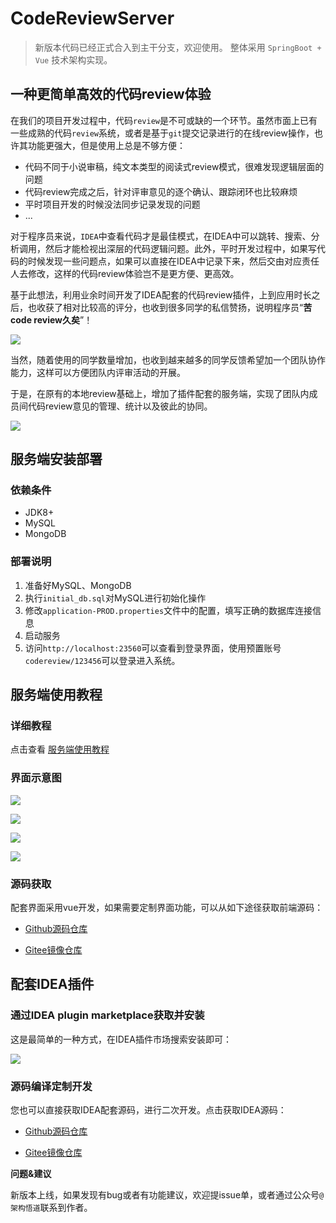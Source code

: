 # CodeReviewServer

> 新版本代码已经正式合入到主干分支，欢迎使用。
> 整体采用 `SpringBoot + Vue` 技术架构实现。


## 一种更简单高效的代码review体验

在我们的项目开发过程中，代码`review`是不可或缺的一个环节。虽然市面上已有一些成熟的代码`review`系统，或者是基于`git`提交记录进行的在线review操作，也许其功能更强大，但是使用上总是不够方便：

- 代码不同于小说审稿，纯文本类型的阅读式review模式，很难发现逻辑层面的问题
- 代码review完成之后，针对评审意见的逐个确认、跟踪闭环也比较麻烦
- 平时项目开发的时候没法同步记录发现的问题
- ...

对于程序员来说，`IDEA`中查看代码才是最佳模式，在IDEA中可以跳转、搜索、分析调用，然后才能检视出深层的代码逻辑问题。此外，平时开发过程中，如果写代码的时候发现一些问题点，如果可以直接在IDEA中记录下来，然后交由对应责任人去修改，这样的代码review体验岂不是更方便、更高效。

基于此想法，利用业余时间开发了IDEA配套的代码review插件，上到应用时长之后，也收获了相对比较高的评分，也收到很多同学的私信赞扬，说明程序员“**苦code review久矣**”！

![](https://pics.codingcoder.cn/pics/202307222357867.png)

当然，随着使用的同学数量增加，也收到越来越多的同学反馈希望加一个团队协作能力，这样可以方便团队内评审活动的开展。

于是，在原有的本地review基础上，增加了插件配套的服务端，实现了团队内成员间代码review意见的管理、统计以及彼此的协同。

![](https://pics.codingcoder.cn/pics/202307230012353.png)

## 服务端安装部署

### 依赖条件

- JDK8+
- MySQL
- MongoDB

### 部署说明

1. 准备好MySQL、MongoDB
2. 执行`initial_db.sql`对MySQL进行初始化操作
3. 修改`application-PROD.properties`文件中的配置，填写正确的数据库连接信息
4. 启动服务
5. 访问`http://localhost:23560`可以查看到登录界面，使用预置账号`codereview/123456`可以登录进入系统。


## 服务端使用教程

### 详细教程

点击查看 [服务端使用教程](https://blog.codingcoder.cn/post/codereviewserverdeploydoc.html)

### 界面示意图

![](https://pics.codingcoder.cn/pics/202307230022440.png)

![](https://pics.codingcoder.cn/pics/202307230022600.png)

![](https://pics.codingcoder.cn/pics/202307230023029.png)

![](https://pics.codingcoder.cn/pics/202307230023684.png)


### 源码获取

配套界面采用vue开发，如果需要定制界面功能，可以从如下途径获取前端源码：

- [Github源码仓库](https://github.com/veezean/CodeReviewServer_Portal)

- [Gitee镜像仓库](https://gitee.com/veezean/CodeReviewServer_Portal)


## 配套IDEA插件

### 通过IDEA plugin marketplace获取并安装

这是最简单的一种方式，在IDEA插件市场搜索安装即可：

![](https://pics.codingcoder.cn/pics/202307230017131.png)

### 源码编译定制开发

您也可以直接获取IDEA配套源码，进行二次开发。点击获取IDEA源码：

- [Github源码仓库](https://github.com/veezean/IntellijIDEA-CodeReview-Plugin)

- [Gitee镜像仓库](https://gitee.com/veezean/IntellijIDEA-CodeReview-Plugin)

**问题&建议**

新版本上线，如果发现有bug或者有功能建议，欢迎提issue单，或者通过公众号`@架构悟道`联系到作者。
